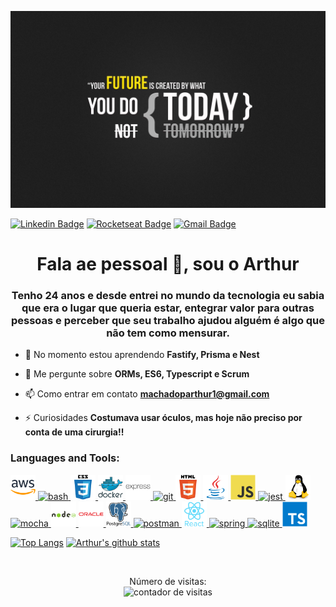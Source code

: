 ![Header](https://github.com/ArthurPMachado/ArthurPMachado/blob/master/readmeprofile.jpg "Header")

[![Linkedin Badge](https://img.shields.io/badge/-Arthur%20Machado-blue?style=flat-square&logo=Linkedin&logoColor=white&link=https://www.linkedin.com/in/arthurpmachado/)](https://www.linkedin.com/in/arthurpmachado/)
[![Rocketseat Badge](https://img.shields.io/badge/-arthurmachado-black?style=flat-square&labelColor=6633cc&label=Rocketseat&logoColor=white&link=https://app.rocketseat.com.br/me/arthurmachado)](https://app.rocketseat.com.br/me/arthurmachado) 
[![Gmail Badge](https://img.shields.io/badge/-machadoparthur1@gmail.com-red?style=flat-square&logo=Gmail&logoColor=white&link=mailto:machadoparthur1@gmail.com)](mailto:machadoparthur1@gmail.com)

<h1 align="center">Fala ae pessoal 👋, sou o Arthur</h1>
<h3 align="center">Tenho 24 anos e desde entrei no mundo da tecnologia eu sabia que era o lugar que queria estar, entegrar valor para outras pessoas e perceber que seu trabalho ajudou alguém é algo que não tem como mensurar.</h3>

- 🌱 No momento estou aprendendo **Fastify, Prisma e Nest**

- 💬 Me pergunte sobre **ORMs, ES6, Typescript e Scrum**

- 📫 Como entrar em contato **machadoparthur1@gmail.com**

- ⚡ Curiosidades **Costumava usar óculos, mas hoje não preciso por conta de uma cirurgia!!**

<h3 align="left">Languages and Tools:</h3>
<p align="left"> <a href="https://aws.amazon.com" target="_blank"> <img src="https://raw.githubusercontent.com/devicons/devicon/master/icons/amazonwebservices/amazonwebservices-original-wordmark.svg" alt="aws" width="40" height="40"/> </a> <a href="https://www.gnu.org/software/bash/" target="_blank"> <img src="https://www.vectorlogo.zone/logos/gnu_bash/gnu_bash-icon.svg" alt="bash" width="40" height="40"/> </a> <a href="https://www.w3schools.com/css/" target="_blank"> <img src="https://raw.githubusercontent.com/devicons/devicon/master/icons/css3/css3-original-wordmark.svg" alt="css3" width="40" height="40"/> </a> <a href="https://www.docker.com/" target="_blank"> <img src="https://raw.githubusercontent.com/devicons/devicon/master/icons/docker/docker-original-wordmark.svg" alt="docker" width="40" height="40"/> </a> <a href="https://expressjs.com" target="_blank"> <img src="https://raw.githubusercontent.com/devicons/devicon/master/icons/express/express-original-wordmark.svg" alt="express" width="40" height="40"/> </a> <a href="https://git-scm.com/" target="_blank"> <img src="https://www.vectorlogo.zone/logos/git-scm/git-scm-icon.svg" alt="git" width="40" height="40"/> </a> <a href="https://www.w3.org/html/" target="_blank"> <img src="https://raw.githubusercontent.com/devicons/devicon/master/icons/html5/html5-original-wordmark.svg" alt="html5" width="40" height="40"/> </a> <a href="https://www.java.com" target="_blank"> <img src="https://raw.githubusercontent.com/devicons/devicon/master/icons/java/java-original.svg" alt="java" width="40" height="40"/> </a> <a href="https://developer.mozilla.org/en-US/docs/Web/JavaScript" target="_blank"> <img src="https://raw.githubusercontent.com/devicons/devicon/master/icons/javascript/javascript-original.svg" alt="javascript" width="40" height="40"/> </a> <a href="https://jestjs.io" target="_blank"> <img src="https://www.vectorlogo.zone/logos/jestjsio/jestjsio-icon.svg" alt="jest" width="40" height="40"/> </a> <a href="https://www.linux.org/" target="_blank"> <img src="https://raw.githubusercontent.com/devicons/devicon/master/icons/linux/linux-original.svg" alt="linux" width="40" height="40"/> </a> <a href="https://mochajs.org" target="_blank"> <img src="https://www.vectorlogo.zone/logos/mochajs/mochajs-icon.svg" alt="mocha" width="40" height="40"/> </a> <a href="https://nodejs.org" target="_blank"> <img src="https://raw.githubusercontent.com/devicons/devicon/master/icons/nodejs/nodejs-original-wordmark.svg" alt="nodejs" width="40" height="40"/> </a> <a href="https://www.oracle.com/" target="_blank"> <img src="https://raw.githubusercontent.com/devicons/devicon/master/icons/oracle/oracle-original.svg" alt="oracle" width="40" height="40"/> </a> <a href="https://www.postgresql.org" target="_blank"> <img src="https://raw.githubusercontent.com/devicons/devicon/master/icons/postgresql/postgresql-original-wordmark.svg" alt="postgresql" width="40" height="40"/> </a> <a href="https://postman.com" target="_blank"> <img src="https://www.vectorlogo.zone/logos/getpostman/getpostman-icon.svg" alt="postman" width="40" height="40"/> </a> <a href="https://reactjs.org/" target="_blank"> <img src="https://raw.githubusercontent.com/devicons/devicon/master/icons/react/react-original-wordmark.svg" alt="react" width="40" height="40"/> </a> <a href="https://spring.io/" target="_blank"> <img src="https://www.vectorlogo.zone/logos/springio/springio-icon.svg" alt="spring" width="40" height="40"/> </a> <a href="https://www.sqlite.org/" target="_blank"> <img src="https://www.vectorlogo.zone/logos/sqlite/sqlite-icon.svg" alt="sqlite" width="40" height="40"/> </a> <a href="https://www.typescriptlang.org/" target="_blank"> <img src="https://raw.githubusercontent.com/devicons/devicon/master/icons/typescript/typescript-original.svg" alt="typescript" width="40" height="40"/> </a> </p>



[![Top Langs](https://github-readme-stats.vercel.app/api/top-langs?username=ArthurPMachado&theme=dark&layout=compact)](https://github.com/ArthurPMachado/github-readme-stats)
[![Arthur's github stats](https://github-readme-stats.vercel.app/api?username=ArthurPMachado&theme=midnight-purple&show_icons=true)](https://github.com/ArthurPMachado/github-readme-stats)

<div>
  <br/>
  <p align="center">
    Número de visitas: <br> <img src="https://profile-counter.glitch.me/ArthurPMachado/count.svg" alt="contador de visitas">
  </p>
</div>
